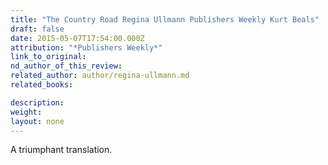 ```yaml
---
title: "The Country Road Regina Ullmann Publishers Weekly Kurt Beals"
draft: false
date: 2015-05-07T17:54:00.000Z
attribution: "*Publishers Weekly*"
link_to_original:
nd_author_of_this_review:
related_author: author/regina-ullmann.md
related_books:

description:
weight:
layout: none
---
```

A triumphant translation.

